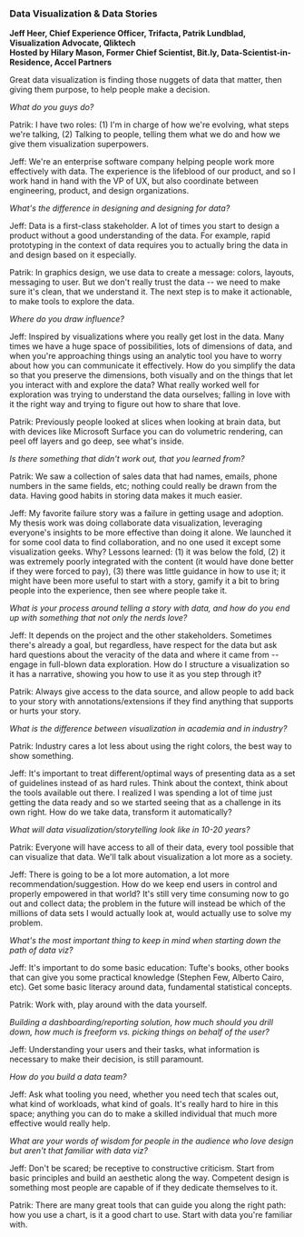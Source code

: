 ### Data Visualization & Data Stories

**Jeff Heer, Chief Experience Officer, Trifacta, Patrik Lundblad, Visualization Advocate, Qliktech**  
**Hosted by Hilary Mason, Former Chief Scientist, Bit.ly, Data-Scientist-in-Residence, Accel Partners**

Great data visualization is finding those nuggets of data that matter, then giving them purpose, to help people make a decision.

_What do you guys do?_

Patrik: I have two roles: (1) I'm in charge of how we're evolving, what steps we're talking, (2) Talking to people, telling them what we do and how we give them visualization superpowers.

Jeff: We're an enterprise software company helping people work more effectively with data. The experience is the lifeblood of our product, and so I work hand in hand with the VP of UX, but also coordinate between engineering, product, and design organizations.

_What's the difference in designing and designing for data?_

Jeff: Data is a first-class stakeholder. A lot of times you start to design a product without a good understanding of the data. For example, rapid prototyping in the context of data requires you to actually bring the data in and design based on it especially.

Patrik: In graphics design, we use data to create a message: colors, layouts, messaging to user. But we don't really trust the data -- we need to make sure it's clean, that we understand it. The next step is to make it actionable, to make tools to explore the data.

_Where do you draw influence?_

Jeff: Inspired by visualizations where you really get lost in the data. Many times we have a huge space of possibilities, lots of dimensions of data, and when you're approaching things using an analytic tool you have to worry about how you can communicate it effectively. How do you simplify the data so that you preserve the dimensions, both visually and on the things that let you interact with and explore the data? What really worked well for exploration was trying to understand the data ourselves; falling in love with it the right way and trying to figure out how to share that love.

Patrik: Previously people looked at slices when looking at brain data, but with devices like Microsoft Surface you can do volumetric rendering, can peel off layers and go deep, see what's inside.

_Is there something that didn't work out, that you learned from?_

Patrik: We saw a collection of sales data that had names, emails, phone numbers in the same fields, etc; nothing could really be drawn from the data. Having good habits in storing data makes it much easier.

Jeff: My favorite failure story was a failure in getting usage and adoption. My thesis work was doing collaborate data visualization, leveraging everyone's insights to be more effective than doing it alone. We launched it for some cool data to find collaboration, and no one used it except some visualization geeks. Why? Lessons learned: (1) it was below the fold, (2) it was extremely poorly integrated with the content (it would have done better if they were forced to pay), (3) there was little guidance in how to use it; it might have been more useful to start with a story, gamify it a bit to bring people into the experience, then see where people take it.

_What is your process around telling a story with data, and how do you end up with something that not only the nerds love?_

Jeff: It depends on the project and the other stakeholders. Sometimes there's already a goal, but regardless, have respect for the data but ask hard questions about the veracity of the data and where it came from -- engage in full-blown data exploration. How do I structure a visualization so it has a narrative, showing you how to use it as you step through it?

Patrik: Always give access to the data source, and allow people to add back to your story with annotations/extensions if they find anything that supports or hurts your story.

_What is the difference between visualization in academia and in industry?_

Patrik: Industry cares a lot less about using the right colors, the best way to show something.

Jeff: It's important to treat different/optimal ways of presenting data as a set of guidelines instead of as hard rules. Think about the context, think about the tools available out there. I realized I was spending a lot of time just getting the data ready and so we started seeing that as a challenge in its own right. How do we take data, transform it automatically?

_What will data visualization/storytelling look like in 10-20 years?_

Patrik: Everyone will have access to all of their data, every tool possible that can visualize that data. We'll talk about visualization a lot more as a society.

Jeff: There is going to be a lot more automation, a lot more recommendation/suggestion. How do we keep end users in control and properly empowered in that world? It's still very time consuming now to go out and collect data; the problem in the future will instead be which of the millions of data sets I would actually look at, would actually use to solve my problem.

_What's the most important thing to keep in mind when starting down the path of data viz?_

Jeff: It's important to do some basic education: Tufte's books, other books that can give you some practical knowledge (Stephen Few, Alberto Cairo, etc). Get some basic literacy around data, fundamental statistical concepts.

Patrik: Work with, play around with the data yourself.

_Building a dashboarding/reporting solution, how much should you drill down, how much is freeform vs. picking things on behalf of the user?_

Jeff: Understanding your users and their tasks, what information is necessary to make their decision, is still paramount.

_How do you build a data team?_

Jeff: Ask what tooling you need, whether you need tech that scales out, what kind of workloads, what kind of goals. It's really hard to hire in this space; anything you can do to make a skilled individual that much more effective would really help.

_What are your words of wisdom for people in the audience who love design but aren't that familiar with data viz?_

Jeff: Don't be scared; be receptive to constructive criticism. Start from basic principles and build an aesthetic along the way. Competent design is something most people are capable of if they dedicate themselves to it.

Patrik: There are many great tools that can guide you along the right path: how you use a chart, is it a good chart to use. Start with data you're familiar with.